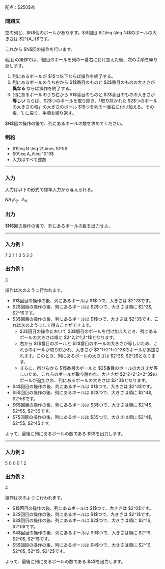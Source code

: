 
<div>

<span>

<span>

<p>
配点 : $250$点
</p>

<div>

<section>

### **問題文**

<p>
空の列と、$N$個のボールがあります。$i$個目 $(1\leq i\leq N)$のボールの大きさは $2^{A_i}$です。
</p>

<p>
これから $N$回の操作を行います。

$i$回目の操作では、$i$個目のボールを列の一番右に付け加えた後、次の手順を繰り返します。
</p>

<ol>

<li>
列にあるボールが $1$つ以下ならば操作を終了する。
</li>

<li>
列にあるボールのうち右から $1$番目のものと $2$番目のものの大きさが 
<strong>
異なる
</strong>
ならば操作を終了する。
</li>

<li>
列にあるボールのうち右から $1$番目のものと $2$番目のものの大きさが 
<strong>
等しい
</strong>
ならば、$2$つのボールを取り除き、「取り除かれた $2$つのボールの大きさの和」の大きさのボール $1$つを列の一番右に付け加える。その後、1. に戻り、手順を繰り返す。
</li>

</ol>

<p>
$N$回の操作の後で、列にあるボールの数を求めてください。
</p>

</section>

</div>

<div>

<section>

### **制約**

<ul>

<li>
$1\leq N \leq 2\times 10^5$
</li>

<li>
$0\leq A_i\leq 10^9$
</li>

<li>
入力はすべて整数
</li>

</ul>

</section>

</div>

---

<div>

<div>

<section>

### **入力**

<p>
入力は以下の形式で標準入力から与えられる。
</p>

<div>

$N$$A_1$$A_2$$\ldots$$A_N$
</div>

</section>

</div>

<div>

<section>

### **出力**

<p>
$N$回の操作の後で、列にあるボールの数を出力せよ。
</p>

</section>

</div>

</div>

---

<div>

<section>

### **入力例 1**

<div>

7
2 1 1 3 5 3 3

</div>

</section>

</div>

<div>

<section>

### **出力例 1**

<div>

3

</div>

<p>
操作は次のように行われます。
</p>

<ul>

<li>
$1$回目の操作の後、列にあるボールは $1$つで、大きさは $2^2$です。
</li>

<li>
$2$回目の操作の後、列にあるボールは $2$つで、大きさは順に $2^2$, $2^1$です。
</li>

<li>
$3$回目の操作の後、列にあるボールは $1$つで、大きさは $2^3$です。これは次のようにして得ることができます。
<ul>

<li>
$3$回目の操作において $3$個目のボールを付け加えたとき、列にあるボールの大きさは順に $2^2,2^1,2^1$となります。
</li>

<li>
右から $1$番目のボールと $2$番目のボールの大きさが等しいため、これらのボールが取り除かれ、大きさが $2^1+2^1=2^2$のボールが追加されます。このとき、列にあるボールの大きさは $2^2$, $2^2$となります。
</li>

<li>
さらに、再び右から $1$番目のボールと $2$番目のボールの大きさが等しいため、これらのボールが取り除かれ、大きさが $2^2+2^2=2^3$のボールが追加され、列にあるボールの大きさは $2^3$となります。
</li>

</ul>

</li>

<li>
$4$回目の操作の後、列にあるボールは $1$つで、大きさは $2^4$です。
</li>

<li>
$5$回目の操作の後、列にあるボールは $2$つで、大きさは順に $2^4$, $2^5$です。
</li>

<li>
$6$回目の操作の後、列にあるボールは $3$つで、大きさは順に $2^4$, $2^5$, $2^3$です。
</li>

<li>
$7$回目の操作の後、列にあるボールは $3$つで、大きさは順に $2^4$, $2^5$, $2^4$です。
</li>

</ul>

<p>
よって、最後に列にあるボールの数である $3$を出力します。
</p>

</section>

</div>

---

<div>

<section>

### **入力例 2**

<div>

5
0 0 0 1 2

</div>

</section>

</div>

<div>

<section>

### **出力例 2**

<div>

4

</div>

<p>
操作は次のように行われます。
</p>

<ul>

<li>
$1$回目の操作の後、列にあるボールは $1$つで、大きさは $2^0$です。
</li>

<li>
$2$回目の操作の後、列にあるボールは $1$つで、大きさは $2^1$です。
</li>

<li>
$3$回目の操作の後、列にあるボールは $2$つで、大きさは順に $2^1$, $2^0$です。
</li>

<li>
$4$回目の操作の後、列にあるボールは $3$つで、大きさは順に $2^1$, $2^0$, $2^1$です。
</li>

<li>
$5$回目の操作の後、列にあるボールは $4$つで、大きさは順に $2^1$, $2^0$, $2^1$, $2^2$です。
</li>

</ul>

<p>
よって、最後に列にあるボールの数である $4$を出力します。
</p>

</section>

</div>

</span>

</span>

</div>
